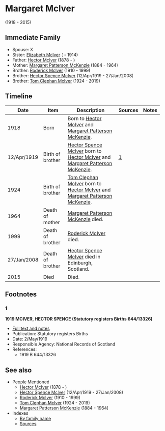﻿---
layout: page
permalink: /people/i24380064
---

# Margaret McIver
(1918 - 2015)

## Immediate Family

* Spouse: X
* Sister: [Elizabeth McIver](./@i80366022@-elizabeth-mciver-b-d1914.md) ( - 1914)
* Father: [Hector McIver](./@i62168745@-hector-mciver-b1878-d.md) (1878 - )
* Mother: [Margaret Patterson McKenzie](./@i88610293@-margaret-patterson-mckenzie-b1884-d1964.md) (1884 - 1964)
* Brother: [Roderick McIver](./@i90830540@-roderick-mciver-b1910-d1999.md) (1910 - 1999)
* Brother: [Hector Spence McIver](./@i34334364@-hector-spence-mciver-b1919-4-12-d2008-1-27.md) (12/Apr/1919 - 27/Jan/2008)
* Brother: [Tom Clephan McIver](./@i74287888@-tom-clephan-mciver-b1924-d2019.md) (1924 - 2019)

## Timeline

Date | Item | Description | Sources | Notes
---|---|---|---|---
1918 | Born | Born to [Hector McIver](./@i62168745@-hector-mciver-b1878-d.md) and [Margaret Patterson McKenzie](./@i88610293@-margaret-patterson-mckenzie-b1884-d1964.md). |  | 
12/Apr/1919 | Birth of brother | [Hector Spence McIver](./@i34334364@-hector-spence-mciver-b1919-4-12-d2008-1-27.md) born to [Hector McIver](./@i62168745@-hector-mciver-b1878-d.md) and [Margaret Patterson McKenzie](./@i88610293@-margaret-patterson-mckenzie-b1884-d1964.md). | [1](#1) | 
1924 | Birth of brother | [Tom Clephan McIver](./@i74287888@-tom-clephan-mciver-b1924-d2019.md) born to [Hector McIver](./@i62168745@-hector-mciver-b1878-d.md) and [Margaret Patterson McKenzie](./@i88610293@-margaret-patterson-mckenzie-b1884-d1964.md). |  | 
1964 | Death of mother | [Margaret Patterson McKenzie](./@i88610293@-margaret-patterson-mckenzie-b1884-d1964.md) died. |  | 
1999 | Death of brother | [Roderick McIver](./@i90830540@-roderick-mciver-b1910-d1999.md) died. |  | 
27/Jan/2008 | Death of brother | [Hector Spence McIver](./@i34334364@-hector-spence-mciver-b1919-4-12-d2008-1-27.md) died in Edinburgh, Scotland. |  | 
2015 | Died | Died. |  | 

## Footnotes

### 1

**1919 MCIVER, HECTOR SPENCE (Statutory registers Births 644/13326)**

* [Full text and notes](../sources/@s43040640@-1919-mciver,-hector-spence-statutory-registers-births-644-13326-.md)
* Publication: Statutory registers Births
* Date: 2/May/1919
* Responsible Agency: National Records of Scotland
* References: 
  * 1919 B 644/13326


## See also

- People Mentioned
  - [Hector McIver](./@i62168745@-hector-mciver-b1878-d.md) (1878 - )
  - [Hector Spence McIver](./@i34334364@-hector-spence-mciver-b1919-4-12-d2008-1-27.md) (12/Apr/1919 - 27/Jan/2008)
  - [Roderick McIver](./@i90830540@-roderick-mciver-b1910-d1999.md) (1910 - 1999)
  - [Tom Clephan McIver](./@i74287888@-tom-clephan-mciver-b1924-d2019.md) (1924 - 2019)
  - [Margaret Patterson McKenzie](./@i88610293@-margaret-patterson-mckenzie-b1884-d1964.md) (1884 - 1964)
- Indexes
  - [By family name](../index-by-family-name.md)
  - [Sources](../index-of-sources-by-title.md)
